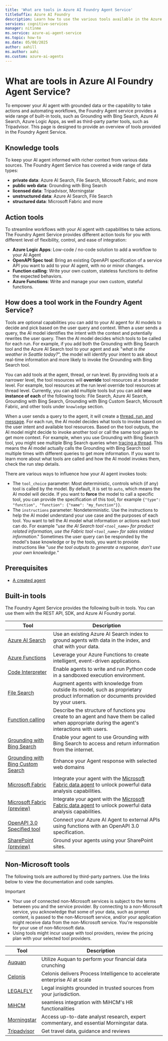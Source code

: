 ```yaml
---
title: 'What are tools in Azure AI Foundry Agent Service'
titleSuffix: Azure AI Foundry
description: Learn how to use the various tools available in the Azure AI Foundry Agent Service.
services: cognitive-services
manager: nitinme
ms.service: azure-ai-agent-service
ms.topic: how-to
ms.date: 05/08/2025
author: aahill
ms.author: aahi
ms.custom: azure-ai-agents
---
```


# What are tools in Azure AI Foundry Agent Service?

To empower your AI agent with grounded data or the capability to take actions and automating workflows, the Foundry Agent service provides a wide range of built-in tools, such as Grounding with Bing Search, Azure AI Search, Azure Logic Apps, as well as third-party parter tools, such as Tripadvisor. This page is designed to provide an overview of tools provided in the Foundry Agent Service. 

## Knowledge tools

To keep your AI agent informed with richer context from various data sources. The Foundry Agent Service has covered a wide range of data types:

- **private data**: Azure AI Search, File Search, Microsoft Fabric, and more
- **public web data**: Grounding with Bing Search
- **licensed data**: Tripadvisor, Morningstar
- **unstructured data**: Azure AI Search, File Search
- **structured data**: Microsoft Fabric and more

## Action tools

To streamline workflows with your AI agent with capabilities to take actions. The Foundry Agent Service provides different action tools for you with different level of flexibility, control, and ease of integration:

- **Azure Logic Apps**: Low-code / no-code solution to add a workflow to your AI Agent
- **OpenAPI Spec tool**: Bring an existing OpenAPI specification of a service API you want to add to your AI agent, with no or minor changes.
- **Function calling**: Write your own custom, stateless functions to define the expected behaviors.
- **Azure Functions**: Write and manage your own custom, stateful functions. 

## How does a tool work in the Foundry Agent Service?

Tools are optional capabilities you can add to your AI agent for AI models to decide and pick based on the user query and context. When a user sends a query, the AI model identifies the intent with the context and potentially rewrites the user query. Then the AI model decides which tools to be called for each run. For example, if you add both the Grounding with Bing Search tool and the Azure AI Search tool to your agent and ask "*what is the weather in Seattle today?*", the model will identify your intent to ask about real-time information and more likely to invoke the Grounding with Bing Search tool.

You can add tools at the agent, thread, or run level. By providing tools at a narrower level, the tool resources will **override** tool resources at a broader level. For example, tool resources at the run level override tool resources at thread level. Currently, you can add multiple tools but you can add **one instance of each** of the following tools: File Search, Azure AI Search, Grounding with Bing Search, Grounding with Bing Custom Search, Microsoft Fabric, and other tools under `knowledge` section. 

When a user sends a query to the agent, it will create a [thread, run, and message](../../concepts/threads-runs-messages.md). For each run, the AI model decides what tools to invoke based on the user intent and available tool resources. Based on the tool outputs, the AI model might decide to invoke another tool or call the same tool again to get more context. For example, when you use Grounding with Bing Search tool, you might see multiple Bing Search queries when [tracing a thread](../../concepts/tracing.md). This means the AI model actually calls the Grounding with Bing Search tool multiple times with different queries to get more information. If you want to learn more about what tools are called and how the AI model invokes them, check the run step details.

There are various ways to influence how your AI agent invokes tools:

- The `tool_choice` parameter: Most deterministic, controls which (if any) tool is called by the model. By default, it is set to `auto`, which means the AI model will decide. If you want to **force** the model to call a specific tool, you can provide the specification of this tool, for example `{"type": "function", "function": {"name": "my_function"}}`.
- The `instructions` parameter: Nondeterministic. Use the instructions to help the AI model understand your use case and the purposes of each tool. You want to tell the AI model what information or actions each tool can do. For example "*use the AI Search tool `<tool_name>` for product related information, use the Fabric tool `<tool_name>` for sales related information*." Sometimes the user query can be responded by the model's base knowledge or by the tools, you want to provide instructions like "*use the tool outputs to generate a response, don't use your own knowledge.*"

## Prerequisites 

* [A created agent](../../quickstart.md) 

## Built-in tools 

The Foundry Agent Service provides the following built-in tools. You can use them with the REST API, SDK, and Azure AI Foundry portal.  

|Tool  |Description  |
|---------|---------|
|[Azure AI Search](./azure-ai-search.md)     | Use an existing Azure AI Search index to ground agents with data in the index, and chat with your data.        |
|[Azure Functions](./azure-functions.md)     | Leverage your Azure Functions to create intelligent, event-driven applications.        |
|[Code Interpreter](./code-interpreter.md)     | Enable agents to write and run Python code in a sandboxed execution environment.         |
|[File Search](./file-search.md)     | Augment agents with knowledge from outside its model, such as proprietary product information or documents provided by your users.          |
|[Function calling](./function-calling.md)     |Describe the structure of functions you create to an agent and have them be called when appropriate during the agent's interactions with users.         |
|[Grounding with Bing Search](./bing-grounding.md)     | Enable your agent to use Grounding with Bing Search to access and return information from the internet.         |
| [Grounding with Bing Custom Search](./bing-custom-search.md) | Enhance your Agent response with selected web domains |
| [Microsoft Fabric](./fabric.md) | Integrate your agent with the [Microsoft Fabric data agent](https://go.microsoft.com/fwlink/?linkid=2312815) to unlock powerful data analysis capabilities. |
| [Microsoft Fabric (preview)](./fabric.md) | Integrate your agent with the [Microsoft Fabric data agent](https://go.microsoft.com/fwlink/?linkid=2312815) to unlock powerful data analysis capabilities. |
| [OpenAPI 3.0 Specified tool ](./openapi-spec.md) | Connect your Azure AI Agent to external APIs using functions with an OpenAPI 3.0 specification. |
|[SharePoint (preview)](./sharepoint.md) | Ground your agents using your SharePoint sites. | 

## Non-Microsoft tools

The following tools are authored by third-party partners. Use the links below to view the documentation and code samples. 

> [!IMPORTANT]
> * Your use of connected non-Microsoft services is subject to the terms between you and the service provider. By connecting to a non-Microsoft service, you acknowledge that some of your data, such as prompt content, is passed to the non-Microsoft service, and/or your application might receive data from the non-Microsoft service. You're responsible for your use of non-Microsoft data. 
> * Using tools might incur usage with tool providers, review the pricing plan with your selected tool providers. 

|Tool  |Description  |
|---------|---------|
| [Auquan](https://github.com/azure-ai-foundry/foundry-samples/tree/main/samples/microsoft/python/getting-started-agents/3p-tools/auquan) | Utilize Auquan to perform your financial data crunching |
| [Celonis](https://github.com/azure-ai-foundry/foundry-samples/tree/main/samples/microsoft/python/getting-started-agents/3p-tools/Celonis) | Celonis delivers Process Intelligence to accelerate enterprise AI at scale |
| [LEGALFLY](https://github.com/azure-ai-foundry/foundry-samples/tree/main/samples/microsoft/python/getting-started-agents/3p-tools/legalfly) | Legal insights grounded in trusted sources from your jurisdiction. |
| [MiHCM](https://github.com/azure-ai-foundry/foundry-samples/tree/main/samples/microsoft/python/getting-started-agents/3p-tools/MiHCM) | seamless integration with MiHCM's HR functionalities |
| [Morningstar](https://github.com/azure-ai-foundry/foundry-samples/tree/main/samples/microsoft/python/getting-started-agents/3p-tools/Morningstar) | Access up-to-date analyst research, expert commentary, and essential Morningstar data. |
| [Tripadvisor](https://github.com/azure-ai-foundry/foundry-samples/tree/main/samples/microsoft/python/getting-started-agents/3p-tools/Tripadvisor) | Get travel data, guidance and reviews |
 

